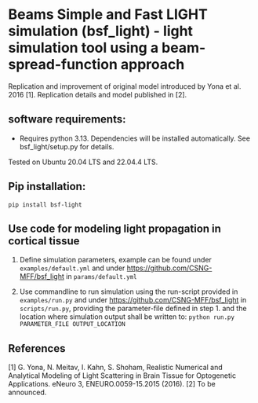 # Beams Simple and Fast LIGHT simulation (bsf_light) - light simulation tool using a beam-spread-function approach

Replication and improvement of original model introduced by Yona et al. 2016 [1]. Replication details and model published in [2].

## software requirements:

* Requires python 3.13. Dependencies will be installed automatically. See bsf_light/setup.py for details.

Tested on Ubuntu 20.04 LTS and 22.04.4 LTS.

## Pip installation:

```pip install bsf-light```

## Use code for modeling light propagation in cortical tissue

1. Define simulation parameters, example can be found under `examples/default.yml` and under https://github.com/CSNG-MFF/bsf_light in `params/default.yml`

2. Use commandline to run simulation using the run-script provided in `examples/run.py` and under https://github.com/CSNG-MFF/bsf_light in `scripts/run.py`, providing the parameter-file defined in step 1. and the location where simulation output shall be written to:
    ```python run.py PARAMETER_FILE OUTPUT_LOCATION```

## References

[1] G. Yona, N. Meitav, I. Kahn, S. Shoham, Realistic Numerical and Analytical Modeling of Light Scattering in Brain Tissue for Optogenetic Applications. eNeuro 3, ENEURO.0059-15.2015 (2016).
[2] To be announced.

